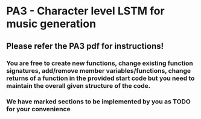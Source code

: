 # PA3 - Character level LSTM for music generation

## Please refer the PA3 pdf for instructions!

### You are free to create new functions, change existing function signatures, add/remove member variables/functions, change returns of a function in the provided start code but you need to maintain the overall given structure of the code.

### We have marked sections to be implemented by you as TODO for your convenience
